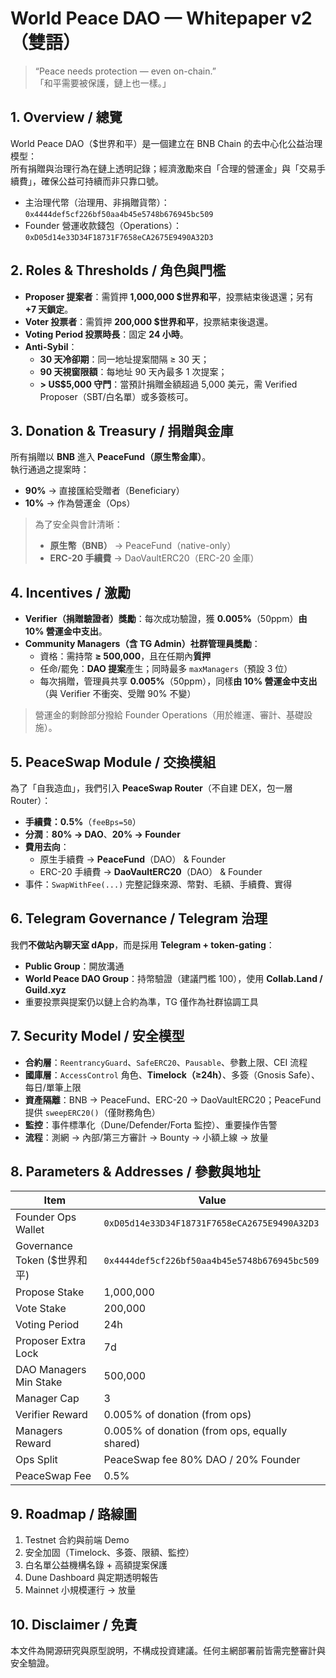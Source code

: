 # World Peace DAO — Whitepaper v2 （雙語）

> “Peace needs protection — even on-chain.”  
> 「和平需要被保護，鏈上也一樣。」

## 1. Overview / 總覽
World Peace DAO（$世界和平）是一個建立在 BNB Chain 的去中心化公益治理模型：  
所有捐贈與治理行為在鏈上透明記錄；經濟激勵來自「合理的營運金」與「交易手續費」，確保公益可持續而非只靠口號。

- 主治理代幣（治理用、非捐贈貨幣）：`0x4444def5cf226bf50aa4b45e5748b676945bc509`
- Founder 營運收款錢包（Operations）：`0xD05d14e33D34F18731F7658eCA2675E9490A32D3`

## 2. Roles & Thresholds / 角色與門檻
- **Proposer 提案者**：需質押 **1,000,000 $世界和平**，投票結束後退還；另有 **+7 天鎖定**。
- **Voter 投票者**：需質押 **200,000 $世界和平**，投票結束後退還。
- **Voting Period 投票時長**：固定 **24 小時**。
- **Anti-Sybil**：  
  - **30 天冷卻期**：同一地址提案間隔 ≥ 30 天；  
  - **90 天視窗限額**：每地址 90 天內最多 1 次提案；  
  - **> US$5,000 守門**：當預計捐贈金額超過 5,000 美元，需 Verified Proposer（SBT/白名單）或多簽核可。

## 3. Donation & Treasury / 捐贈與金庫
所有捐贈以 **BNB** 進入 **PeaceFund（原生幣金庫）**。  
執行通過之提案時：  
- **90%** → 直接匯給受贈者（Beneficiary）  
- **10%** → 作為營運金（Ops）

> 為了安全與會計清晰：  
> - **原生幣（BNB）** → PeaceFund（native-only）  
> - **ERC-20 手續費** → DaoVaultERC20（ERC-20 金庫）

## 4. Incentives / 激勵
- **Verifier（捐贈驗證者）獎勵**：每次成功驗證，獲 **0.005%**（50ppm）**由 10% 營運金中支出**。  
- **Community Managers（含 TG Admin）社群管理員獎勵**：  
  - 資格：需持幣 **≥ 500,000**，且在任期內**質押**  
  - 任命/罷免：**DAO 提案**產生；同時最多 `maxManagers`（預設 3 位）  
  - 每次捐贈，管理員共享 **0.005%**（50ppm），同樣**由 10% 營運金中支出**（與 Verifier 不衝突、受贈 90% 不變）

> 營運金的剩餘部分撥給 Founder Operations（用於維運、審計、基礎設施）。

## 5. PeaceSwap Module / 交換模組
為了「自我造血」，我們引入 **PeaceSwap Router**（不自建 DEX，包一層 Router）：  
- **手續費：0.5%**（`feeBps=50`）  
- **分潤**：**80% → DAO**、**20% → Founder**  
- **費用去向**：  
  - 原生手續費 → **PeaceFund**（DAO） & Founder  
  - ERC-20 手續費 → **DaoVaultERC20**（DAO） & Founder  
- 事件：`SwapWithFee(...)` 完整記錄來源、幣對、毛額、手續費、實得

## 6. Telegram Governance / Telegram 治理
我們**不做站內聊天室 dApp**，而是採用 **Telegram + token-gating**：  
- **Public Group**：開放溝通  
- **World Peace DAO Group**：持幣驗證（建議門檻 100），使用 **Collab.Land / Guild.xyz**  
- 重要投票與提案仍以鏈上合約為準，TG 僅作為社群協調工具

## 7. Security Model / 安全模型
- **合約層**：`ReentrancyGuard`、`SafeERC20`、`Pausable`、參數上限、CEI 流程  
- **國庫層**：`AccessControl` 角色、**Timelock（≥24h）**、多簽（Gnosis Safe）、每日/單筆上限  
- **資產隔離**：BNB → PeaceFund、ERC-20 → DaoVaultERC20；PeaceFund 提供 `sweepERC20()`（僅財務角色）  
- **監控**：事件標準化（Dune/Defender/Forta 監控）、重要操作告警  
- **流程**：測網 → 內部/第三方審計 → Bounty → 小額上線 → 放量

## 8. Parameters & Addresses / 參數與地址
| Item | Value |
|---|---|
| Founder Ops Wallet | `0xD05d14e33D34F18731F7658eCA2675E9490A32D3` |
| Governance Token ($世界和平) | `0x4444def5cf226bf50aa4b45e5748b676945bc509` |
| Propose Stake | 1,000,000 |
| Vote Stake | 200,000 |
| Voting Period | 24h |
| Proposer Extra Lock | 7d |
| DAO Managers Min Stake | 500,000 |
| Manager Cap | 3 |
| Verifier Reward | 0.005% of donation (from ops) |
| Managers Reward | 0.005% of donation (from ops, equally shared) |
| Ops Split | PeaceSwap fee 80% DAO / 20% Founder |
| PeaceSwap Fee | 0.5% |

## 9. Roadmap / 路線圖
1) Testnet 合約與前端 Demo  
2) 安全加固（Timelock、多簽、限額、監控）  
3) 白名單公益機構名錄 + 高額提案保護  
4) Dune Dashboard 與定期透明報告  
5) Mainnet 小規模運行 → 放量

## 10. Disclaimer / 免責
本文件為開源研究與原型說明，不構成投資建議。任何主網部署前皆需完整審計與安全驗證。
